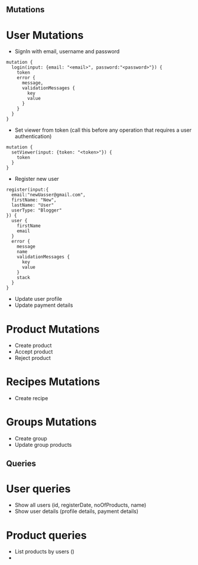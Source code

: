 Mutations
---------------

# User Mutations
- SignIn with email, username and password
```
mutation {
  login(input: {email: "<email>", password:"<password>"}) {
    token
    error {
      message,
      validationMessages {
        key
        value
      }
    }
  }
}
```
- Set viewer from token (call this before any operation that requires a user authentication)
```
mutation {
  setViewer(input: {token: "<token>"}) {
    token
  }
}
```
- Register new user
```
register(input:{
  email:"newUasser@gmail.com",
  firstName: "New",
  lastName: "User"
  userType: "Blogger"
}) {
  user {
    firstName
    email
  }
  error {
    message
    name
    validationMessages {
      key
      value
    }
    stack
  }
}
```
- Update user profile
- Update payment details

# Product Mutations
- Create product
- Accept product
- Reject product

# Recipes Mutations
- Create recipe

# Groups Mutations
- Create group
- Update group products


Queries
---------------

# User queries
- Show all users (id, registerDate, noOfProducts, name)
- Show user details (profile details, payment details)


# Product queries
- List products by users ()
- 
